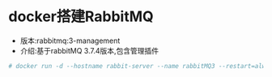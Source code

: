 # docker搭建RabbitMQ

- 版本:rabbitmq:3-management
- 介绍:基于rabbitMQ 3.7.4版本,包含管理插件

```bash
# docker run -d --hostname rabbit-server --name rabbitMQ3 --restart=always -e RABBITMQ_DEFAULT_USER=ankangtong -e RABBITMQ_DEFAULT_PASS=ankangtong -p 15672:15672 -p 5672:5672 rabbitmq:3-management
```